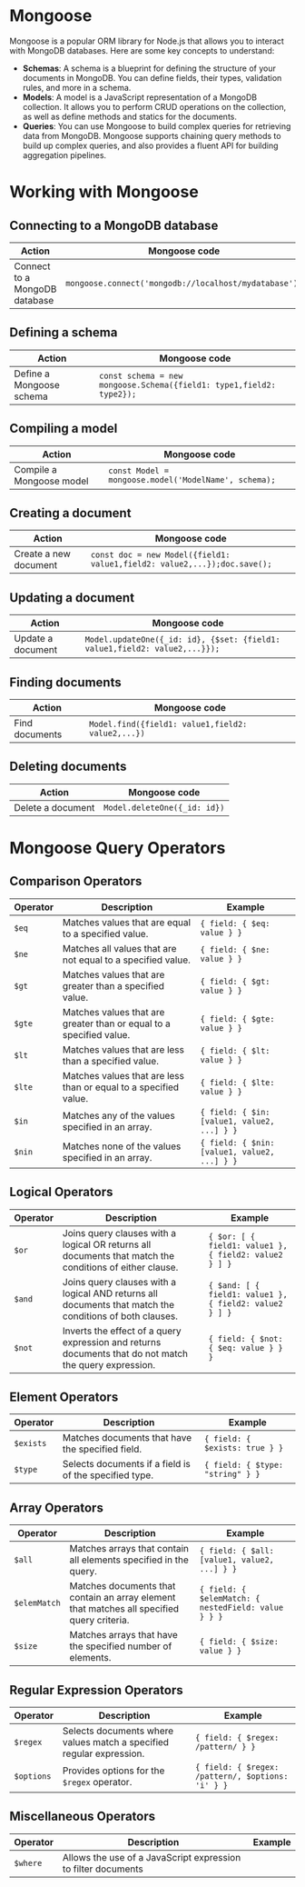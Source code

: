 
# Mongoose
Mongoose is a popular ORM library for Node.js that allows you to interact with MongoDB databases.
Here are some key concepts to understand:
 
- **Schemas**: A schema is a blueprint for defining the structure of your documents in MongoDB. You can define fields, their types, validation rules, and more in a schema.
- **Models**: A model is a JavaScript representation of a MongoDB collection. It allows you to perform CRUD operations on the collection, as well as define methods and statics for the documents.
- **Queries**: You can use Mongoose to build complex queries for retrieving data from MongoDB. Mongoose supports chaining query methods to build up complex queries, and also provides a fluent API for building aggregation pipelines.


# Working with Mongoose

## Connecting to a MongoDB database

| Action | Mongoose code |
| --- | --- |
| Connect to a MongoDB database | `mongoose.connect('mongodb://localhost/mydatabase');` |

## Defining a schema

| Action | Mongoose code |
| --- | --- |
| Define a Mongoose schema | ```const schema = new mongoose.Schema({field1: type1,field2: type2});``` |

## Compiling a model

| Action | Mongoose code |
| --- | --- |
| Compile a Mongoose model | `const Model = mongoose.model('ModelName', schema);` |

## Creating a document

| Action | Mongoose code |
| --- | --- |
| Create a new document | ```const doc = new Model({field1: value1,field2: value2,...});doc.save();``` |

## Updating a document

| Action | Mongoose code |
| --- | --- |
| Update a document | ```Model.updateOne({_id: id}, {$set: {field1: value1,field2: value2,...}});``` |

## Finding documents

| Action | Mongoose code |
| --- | --- |
| Find documents | ```Model.find({field1: value1,field2: value2,...})``` |

## Deleting documents

| Action | Mongoose code |
| --- | --- |
| Delete a document | ```Model.deleteOne({_id: id})``` |

# Mongoose Query Operators

## Comparison Operators

| Operator | Description                                                         | Example                                      |
| -------- | ------------------------------------------------------------------- | -------------------------------------------- |
| `$eq`    | Matches values that are equal to a specified value.                 | `{ field: { $eq: value } }`                  |
| `$ne`    | Matches all values that are not equal to a specified value.         | `{ field: { $ne: value } }`                  |
| `$gt`    | Matches values that are greater than a specified value.             | `{ field: { $gt: value } }`                  |
| `$gte`   | Matches values that are greater than or equal to a specified value. | `{ field: { $gte: value } }`                 |
| `$lt`    | Matches values that are less than a specified value.                | `{ field: { $lt: value } }`                  |
| `$lte`   | Matches values that are less than or equal to a specified value.    | `{ field: { $lte: value } }`                 |
| `$in`    | Matches any of the values specified in an array.                    | `{ field: { $in: [value1, value2, ...] } }`  |
| `$nin`   | Matches none of the values specified in an array.                   | `{ field: { $nin: [value1, value2, ...] } }` |

## Logical Operators

| Operator | Description                                                                                             | Example                                                |
| -------- | ------------------------------------------------------------------------------------------------------- | ------------------------------------------------------ |
| `$or`    | Joins query clauses with a logical OR returns all documents that match the conditions of either clause. | `{ $or: [ { field1: value1 }, { field2: value2 } ] }`  |
| `$and`   | Joins query clauses with a logical AND returns all documents that match the conditions of both clauses. | `{ $and: [ { field1: value1 }, { field2: value2 } ] }` |
| `$not`   | Inverts the effect of a query expression and returns documents that do not match the query expression.  | `{ field: { $not: { $eq: value } } }`                  |

## Element Operators

| Operator  | Description                                            | Example                          |
| --------- | ------------------------------------------------------ | -------------------------------- |
| `$exists` | Matches documents that have the specified field.       | `{ field: { $exists: true } }`   |
| `$type`   | Selects documents if a field is of the specified type. | `{ field: { $type: "string" } }` |

## Array Operators

| Operator     | Description                                                                                | Example                                             |
| ------------ | ------------------------------------------------------------------------------------------ | --------------------------------------------------- |
| `$all`       | Matches arrays that contain all elements specified in the query.                           | `{ field: { $all: [value1, value2, ...] } }`        |
| `$elemMatch` | Matches documents that contain an array element that matches all specified query criteria. | `{ field: { $elemMatch: { nestedField: value } } }` |
| `$size`      | Matches arrays that have the specified number of elements.                                 | `{ field: { $size: value } }`                       |

## Regular Expression Operators

| Operator   | Description                                                          | Example                                           |
| ---------- | -------------------------------------------------------------------- | ------------------------------------------------- |
| `$regex`   | Selects documents where values match a specified regular expression. | `{ field: { $regex: /pattern/ } }`                |
| `$options` | Provides options for the `$regex` operator.                          | `{ field: { $regex: /pattern/, $options: 'i' } }` |

## Miscellaneous Operators

| Operator | Description                                                   | Example |
| -------- | ------------------------------------------------------------- | ------- |
| `$where` | Allows the use of a JavaScript expression to filter documents |

